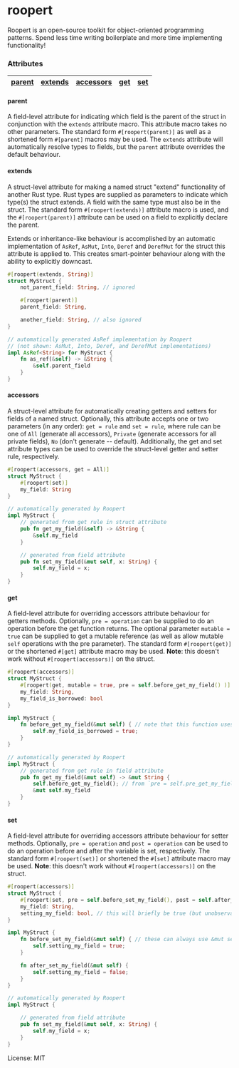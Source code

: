 # roopert

Roopert is an open-source toolkit for object-oriented programming patterns.
Spend less time writing boilerplate and more time implementing functionality!

### Attributes
| [parent](#parent) | [extends](#extends) | [accessors](#accessors) | [get](#get) | [set](#set) |
| --- | --- | --- | --- | --- |

#### parent
A field-level attribute for indicating which field is the parent of the struct in conjunction with the `extends` attribute macro.
This attribute macro takes no other parameters.
The standard form `#[roopert(parent)]` as well as a shortened form `#[parent]` macros may be used.
The `extends` attribute will automatically resolve types to fields, but the `parent` attribute overrides the default behaviour.

#### extends
A struct-level attribute for making a named struct "extend" functionality of another Rust type.
Rust types are supplied as parameters to indicate which type(s) the struct extends.
A field with the same type must also be in the struct.
The standard form `#[roopert(extends)]` attribute macro is used, and the `#[roopert(parent)]` attribute can be used on a field to explicitly declare the parent.

Extends or inheritance-like behaviour is accomplished by an automatic implementation of `AsRef`, `AsMut`, `Into`, `Deref` and `DerefMut` for the struct this attribute is applied to.
This creates smart-pointer behaviour along with the ability to explicitly downcast.

```rust
#[roopert(extends, String)]
struct MyStruct {
    not_parent_field: String, // ignored

    #[roopert(parent)]
    parent_field: String,

    another_field: String, // also ignored
}

// automatically generated AsRef implementation by Roopert
// (not shown: AsMut, Into, Deref, and DerefMut implementations)
impl AsRef<String> for MyStruct {
    fn as_ref(&self) -> &String {
        &self.parent_field
    }
}
```

#### accessors
A struct-level attribute for automatically creating getters and setters for fields of a named struct.
Optionally, this attribute accepts one or two parameters (in any order): `get = rule` and `set = rule`,
where rule can be one of `All` (generate all accessors), `Private` (generate accessors for all private fields), `No` (don't generate -- default).
Additionally, the get and set attribute types can be used to override the struct-level getter and setter rule, respectively.

```rust
#[roopert(accessors, get = All)]
struct MyStruct {
    #[roopert(set)]
    my_field: String
}

// automatically generated by Roopert
impl MyStruct {
    // generated from get rule in struct attribute
    pub fn get_my_field(&self) -> &String {
        &self.my_field
    }

    // generated from field attribute
    pub fn set_my_field(&mut self, x: String) {
        self.my_field = x;
    }
}
```

#### get
A field-level attribute for overriding accessors attribute behaviour for getters methods.
Optionally, `pre = operation` can be supplied to do an operation before the get function returns.
The optional parameter `mutable = true` can be supplied to get a mutable reference (as well as allow mutable `self` operations with the pre parameter).
The standard form `#[roopert(get)]` or the shortened `#[get]` attribute macro may be used.
**Note**: this doesn't work without `#[roopert(accessors)]` on the struct.

```rust
#[roopert(accessors)]
struct MyStruct {
    #[roopert(get, mutable = true, pre = self.before_get_my_field() )]
    my_field: String,
    my_field_is_borrowed: bool
}

impl MyStruct {
    fn before_get_my_field(&mut self) { // note that this function uses `&mut self` because mutable = true
        self.my_field_is_borrowed = true;
    }
}

// automatically generated by Roopert
impl MyStruct {
    // generated from get rule in field attribute
    pub fn get_my_field(&mut self) -> &mut String {
        self.before_get_my_field(); // from `pre = self.pre_get_my_field()`
        &mut self.my_field
    }
}
```

#### set
A field-level attribute for overriding accessors attribute behaviour for setter methods.
Optionally, `pre = operation` and `post = operation` can be used to do an operation before and after the variable is set, respectively.
The standard form `#[roopert(set)]` or shortened the `#[set]` attribute macro may be used.
**Note**: this doesn't work without `#[roopert(accessors)]` on the struct.

```rust
#[roopert(accessors)]
struct MyStruct {
    #[roopert(set, pre = self.before_set_my_field(), post = self.after_set_my_field())]
    my_field: String,
    setting_my_field: bool, // this will briefly be true (but unobservable unless you break Rust safety)
}

impl MyStruct {
    fn before_set_my_field(&mut self) { // these can always use &mut self, unlike getters
        self.setting_my_field = true;
    }

    fn after_set_my_field(&mut self) {
        self.setting_my_field = false;
    }
}

// automatically generated by Roopert
impl MyStruct {

    // generated from field attribute
    pub fn set_my_field(&mut self, x: String) {
        self.my_field = x;
    }
}
```


License: MIT
